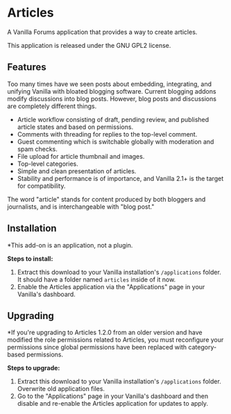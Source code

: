 # Articles

A Vanilla Forums application that provides a way to create articles.

This application is released under the GNU GPL2 license.

## Features

Too many times have we seen posts about embedding, integrating, and unifying Vanilla with bloated blogging software. Current blogging addons modify discussions into blog posts. However, blog posts and discussions are completely different things.

- Article workflow consisting of draft, pending review, and published article states and based on permissions.
- Comments with threading for replies to the top-level comment.
- Guest commenting which is switchable globally with moderation and spam checks.
- File upload for article thumbnail and images.
- Top-level categories.
- Simple and clean presentation of articles.
- Stability and performance is of importance, and Vanilla 2.1+ is the target for compatibility.

The word "article" stands for content produced by both bloggers and journalists, and is interchangeable with "blog post."

## Installation

*This add-on is an application, not a plugin.

**Steps to install:**
1. Extract this download to your Vanilla installation's `/applications` folder. It should have a folder named `articles` inside of it now.
2. Enable the Articles application via the "Applications" page in your Vanilla's dashboard.

## Upgrading

*If you're upgrading to Articles 1.2.0 from an older version and have modified the role permissions related to Articles, you must reconfigure your permissions since global permissions have been replaced with category-based permissions.

**Steps to upgrade:**
1. Extract this download to your Vanilla installation's `/applications` folder. Overwrite old application files.
2. Go to the "Applications" page in your Vanilla's dashboard and then disable and re-enable the Articles application for updates to apply.
